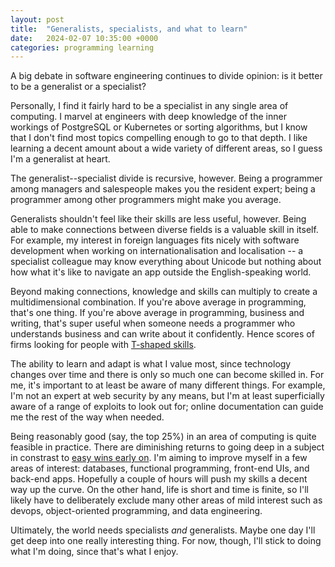 ```yaml
---
layout: post
title:  "Generalists, specialists, and what to learn"
date:   2024-02-07 10:35:00 +0000
categories: programming learning
---
```

A big debate in software engineering continues to divide opinion: is it better to be a generalist or a specialist?

Personally, I find it fairly hard to be a specialist in any single area of computing. I marvel at engineers with deep knowledge of the inner workings of PostgreSQL or Kubernetes or sorting algorithms, but I know that I don't find most topics compelling enough to go to that depth. I like learning a decent amount about a wide variety of different areas, so I guess I'm a generalist at heart.

The generalist--specialist divide is recursive, however. Being a programmer among managers and salespeople makes you the resident expert; being a programmer among other programmers might make you average.

Generalists shouldn't feel like their skills are less useful, however. Being able to make connections between diverse fields is a valuable skill in itself. For example, my interest in foreign languages fits nicely with software development when working on internationalisation and localisation -- a specialist colleague may know everything about Unicode but nothing about how what it's like to navigate an app outside the English-speaking world.

Beyond making connections, knowledge and skills can multiply to create a multidimensional combination. If you're above average in programming, that's one thing. If you're above average in programming, business and writing, that's super useful when someone needs a programmer who understands business and can write about it confidently. Hence scores of firms looking for people with [T-shaped skills](https://en.wikipedia.org/wiki/T-shaped_skills).

The ability to learn and adapt is what I value most, since technology changes over time and there is only so much one can become skilled in. For me, it's important to at least be aware of many different things. For example, I'm not an expert at web security by any means, but I'm at least superficially aware of a range of exploits to look out for; online documentation can guide me the rest of the way when needed.

Being reasonably good (say, the top 25%) in an area of computing is quite feasible in practice. There are diminishing returns to going deep in a subject in constrast to [easy wins early on](https://en.wikipedia.org/wiki/Pareto_principle). I'm aiming to improve myself in a few areas of interest: databases, functional programming, front-end UIs, and back-end apps. Hopefully a couple of hours will push my skills a decent way up the curve. On the other hand, life is short and time is finite, so I'll likely have to deliberately exclude many other areas of mild interest such as devops, object-oriented programming, and data engineering.

Ultimately, the world needs specialists _and_ generalists. Maybe one day I'll get deep into one really interesting thing. For now, though, I'll stick to doing what I'm doing, since that's what I enjoy.
